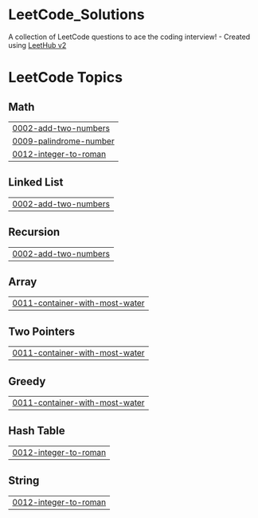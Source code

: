 # LeetCode_Solutions
A collection of LeetCode questions to ace the coding interview! - Created using [LeetHub v2](https://github.com/arunbhardwaj/LeetHub-2.0)

<!---LeetCode Topics Start-->
# LeetCode Topics
## Math
|  |
| ------- |
| [0002-add-two-numbers](https://github.com/Poklol/LeetCode_Solutions/tree/master/0002-add-two-numbers) |
| [0009-palindrome-number](https://github.com/Poklol/LeetCode_Solutions/tree/master/0009-palindrome-number) |
| [0012-integer-to-roman](https://github.com/Poklol/LeetCode_Solutions/tree/master/0012-integer-to-roman) |
## Linked List
|  |
| ------- |
| [0002-add-two-numbers](https://github.com/Poklol/LeetCode_Solutions/tree/master/0002-add-two-numbers) |
## Recursion
|  |
| ------- |
| [0002-add-two-numbers](https://github.com/Poklol/LeetCode_Solutions/tree/master/0002-add-two-numbers) |
## Array
|  |
| ------- |
| [0011-container-with-most-water](https://github.com/Poklol/LeetCode_Solutions/tree/master/0011-container-with-most-water) |
## Two Pointers
|  |
| ------- |
| [0011-container-with-most-water](https://github.com/Poklol/LeetCode_Solutions/tree/master/0011-container-with-most-water) |
## Greedy
|  |
| ------- |
| [0011-container-with-most-water](https://github.com/Poklol/LeetCode_Solutions/tree/master/0011-container-with-most-water) |
## Hash Table
|  |
| ------- |
| [0012-integer-to-roman](https://github.com/Poklol/LeetCode_Solutions/tree/master/0012-integer-to-roman) |
## String
|  |
| ------- |
| [0012-integer-to-roman](https://github.com/Poklol/LeetCode_Solutions/tree/master/0012-integer-to-roman) |
<!---LeetCode Topics End-->